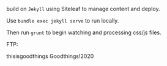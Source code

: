 build on `Jekyll` using Siteleaf to manage content and deploy.

Use `bundle exec jekyll serve` to run locally.

Then run `grunt` to begin watching and processing css/js files.

FTP:

thisisgoodthings
Goodthings!2020
